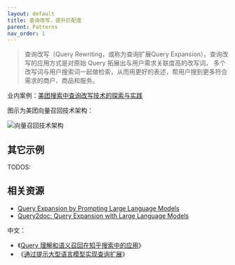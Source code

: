 ```yaml
---
layout: default
title: 查询改写，提升匹配度
parent: Patterns
nav_order: 1
---
```


> 查询改写（Query Rewriting，或称为查询扩展Query Expansion）。查询改写的应用方式是对原始 Query 拓展出与用户需求关联度高的改写词，
> 多个改写词与用户搜索词一起做检索，从而用更好的表述，帮用户搜到更多符合需求的商户、商品和服务。

业内案例：[美团搜索中查询改写技术的探索与实践](https://tech.meituan.com/2022/02/17/exploration-and-practice-of-query-rewriting-in-meituan-search.html)

图示为美团向量召回技术架构：

![向量召回技术架构](https://p0.meituan.net/travelcube/b6700fc88dc24dff9dd22009f46b165a256306.png)

## 其它示例

TODOS:

## 相关资源

- [Query Expansion by Prompting Large Language Models](https://arxiv.org/abs/2305.03653)
- [Query2doc: Query Expansion with Large Language Models](https://arxiv.org/abs/2303.07678)

中文：

- 《[Query 理解和语义召回在知乎搜索中的应用](https://github.com/PO-VINCENT/nlp_papers/blob/main/Query%20%E7%90%86%E8%A7%A3%E5%92%8C%E8%AF%AD%E4%B9%89%E5%8F%AC%E5%9B%9E%E5%9C%A8%E7%9F%A5%E4%B9%8E%E6%90%9C%E7%B4%A2%E4%B8%AD%E7%9A%84%E5%BA%94%E7%94%A8.pdf)》
- 《[通过提示大型语言模型实现查询扩展](https://zhuanlan.zhihu.com/p/633406099)》


